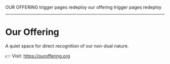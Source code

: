 OUR OFFERING
trigger pages redeploy
our offering trigger pages redeploy

---

# Our Offering

A quiet space for direct recognition of our non-dual nature.

👉 Visit: https://ouroffering.org
